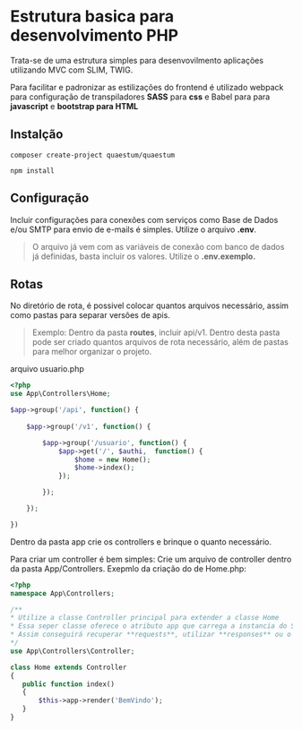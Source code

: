 # Estrutura basica para desenvolvimento PHP

Trata-se de uma estrutura simples para desenvovilmento aplicações utilizando MVC com SLIM, TWIG.

Para facilitar e padronizar as estilizações do frontend é utilizado webpack para configuração de transpiladores __SASS__ para __css__ e Babel para para __javascript__ e __bootstrap para HTML__

## Instalção 
```
composer create-project quaestum/quaestum

npm install
```

## Configuração

Incluir configurações para conexões com serviços como Base de Dados e/ou SMTP para envio de e-mails é simples.
Utilize o arquivo __.env__.
>O arquivo já vem com as variáveis de conexão com banco de dados já definidas, basta incluir os valores. Utilize o __.env.exemplo.__ 

## Rotas
No diretório de rota, é possivel colocar quantos arquivos necessário, assim como pastas para separar versões de apis.

>Exemplo: Dentro da pasta __routes__, incluir api/v1. Dentro desta pasta pode ser criado quantos arquivos de rota necessário, além de pastas para melhor organizar o projeto. 


arquivo usuario.php
```PHP
<?php
use App\Controllers\Home;

$app->group('/api', function() {
    
    $app->group('/v1', function() {

        $app->group('/usuario', function() {
            $app->get('/', $authi,  function() {
                $home = new Home();
                $home->index();
            });

        });

    });

})

```

Dentro da pasta app crie os controllers e brinque o quanto necessário.

Para criar um controller é bem simples:
Crie um arquivo de controller dentro da pasta App/Controllers.
Exepmlo da criação do de Home.php:

 ```PHP
 <?php
 namespace App\Controllers;

/** 
 * Utilize a classe Controller principal para extender a classe Home
 * Essa seper classe oferece o atributo app que carrega a instancia do Slim.
 * Assim conseguirá recuperar **requests**, utilizar **responses** ou o render do Twig que é instanciado no bootstrap da aplicação
 */
use App\Controllers\Controller;

class Home extends Controller
{
    public function index()
    {
        $this->app->render('BemVindo');
    }
}
```
